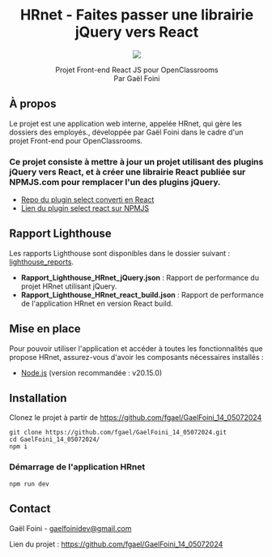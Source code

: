 <div id="header" align="center">

# HRnet - Faites passer une librairie jQuery vers React

<img src="https://user.oc-static.com/upload/2024/02/21/17085055322514_Capture%20d%E2%80%99e%CC%81cran%202024-02-21%20a%CC%80%2009.52.02.png" />

</div>

<p align="center">
Projet Front-end React JS pour OpenClassrooms
<br/>
Par Gaël Foini
<br/>
</p>

## À propos

Le projet est une application web interne, appelée HRnet, qui gère les dossiers des employés., développée par Gaël Foini dans le cadre d'un projet Front-end pour OpenClassrooms.

### Ce projet consiste à mettre à jour un projet utilisant des plugins jQuery vers React, et à créer une librairie React publiée sur NPMJS.com pour remplacer l'un des plugins jQuery.

- [Repo du plugin select converti en React](https://github.com/fgael/react_select_component/)
- [Lien du plugin select react sur NPMJS](https://www.npmjs.com/package/@fgael/react-select)

## Rapport Lighthouse

Les rapports Lighthouse sont disponibles dans le dossier suivant : [lighthouse_reports](https://github.com/fgael/GaelFoini_14_05072024/tree/main/lighthouse_reports).

- **Rapport_Lighthouse_HRnet_jQuery.json** : Rapport de performance du projet HRnet utilisant jQuery.
- **Rapport_Lighthouse_HRnet_react_build.json** : Rapport de performance de l'application HRnet en version React build.

## Mise en place

Pour pouvoir utiliser l'application et accéder à toutes les fonctionnalités que propose HRnet, assurez-vous d'avoir les composants nécessaires installés :

- [Node.js](https://nodejs.org/en/) (version recommandée : v20.15.0)

## Installation

Clonez le projet à partir de https://github.com/fgael/GaelFoini_14_05072024

```
git clone https://github.com/fgael/GaelFoini_14_05072024.git
cd GaelFoini_14_05072024/
npm i
```

### Démarrage de l'application HRnet

```
npm run dev
```

## Contact

Gaël Foini - gaelfoinidev@gmail.com

Lien du projet : https://github.com/fgael/GaelFoini_14_05072024
